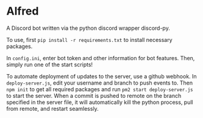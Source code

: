# Alfred
A Discord bot written via the python discord wrapper discord-py.

To use, first `pip install -r requirements.txt` to install necessary packages.

In `config.ini`, enter bot token and other information for bot features.
Then, simply run one of the start scripts!

To automate deployment of updates to the server, use a github webhook. In `deploy-server.js`, edit your username and branch to push events to. Then `npm init` to get all required packages and run `pm2 start deploy-server.js` to start the server. When a commit is pushed to remote on the branch specified in the server file, it will automatically kill the python process, pull from remote, and restart seamlessly.
